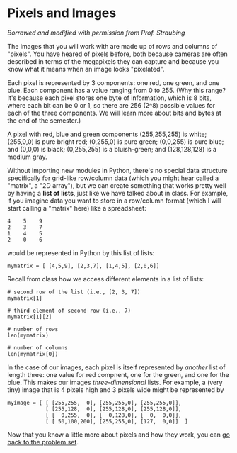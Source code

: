 # Pixels and Images

*Borrowed and modified with permission from Prof. Straubing*

The images that you will work with are made up of rows and columns of "pixels".  You have heared of pixels before, both because cameras are often described in terms of the megapixels they can capture and because you know what it means when an image looks "pixelated". 

Each pixel is represented by 3 components: one red, one green, and one blue. Each component has a value ranging from 0 to 255. (Why this range? It's because each pixel stores one byte of information, which is 8 bits, where each bit can be 0 or 1, so there are 256 (2^8) possible values for each of the three components. We will learn more about bits and bytes at the end of the semester.) 

A pixel with red, blue and green components (255,255,255) is white; (255,0,0) is pure bright red; (0,255,0) is pure green; (0,0,255) is pure blue; and (0,0,0) is black; (0,255,255) is a bluish-green; and (128,128,128) is a medium gray.

Without importing new modules in Python, there's no special data structure specifically for grid-like row/column data (which you might hear called a "matrix", a "2D array"), but we can create something that works pretty well by having a **list of lists**, just like we have talked about in class. For example, if you imagine data you want to store in a row/column format (which I will start calling a "matrix" here) like a spreadsheet:

```
4    5    9
2    3    7
1    4    5
2    0    6
```

would be represented in Python by this list of lists:

```
mymatrix = [ [4,5,9], [2,3,7], [1,4,5], [2,0,6]]
```

Recall from class how we access different elements in a list of lists:

```
# second row of the list (i.e., [2, 3, 7])
mymatrix[1]

# third element of second row (i.e., 7)
mymatrix[1][2]

# number of rows
len(mymatrix)

# number of columns
len(mymatrix[0])

```

In the case of our images, each pixel is itself represented by *another* list of length three: one value for red compnent, one for the green, and one for the blue. This makes our images *three-dimensional* lists. For example, a (very tiny) image that is 4 pixels high and 3 pixels wide might be represented by 

```
myimage = [ [ [255,255,  0], [255,255,0], [255,255,0]],
            [ [255,128,  0], [255,128,0], [255,128,0]],
            [ [  0,255,  0], [  0,128,0], [  0,  0,0]],
            [ [ 50,100,200], [255,255,0], [127,  0,0]]  ]
```

Now that you know a little more about pixels and how they work, you can [go back to the problem set](https://github.com/CSC1-1101-TTh9-S21/ps7/blob/main/README.md#step-4-write-the-greyscale-function).
